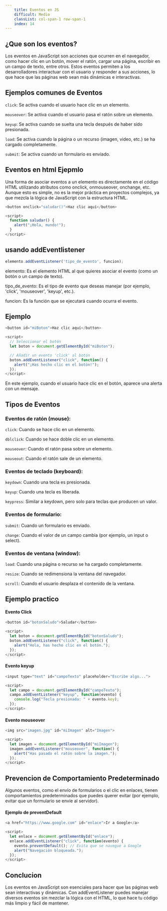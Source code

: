 ```yaml
---
    title: Eventos en JS
    difficult: Medio
    classList: col-span-1 row-span-1
    index: 14
---
```


## ¿Que son los eventos?
Los eventos en JavaScript son acciones que ocurren en el navegador, como hacer clic en un botón, mover el ratón, cargar una página, escribir en un campo de texto, entre otros. Estos eventos permiten a los desarrolladores interactuar con el usuario y responder a sus acciones, lo que hace que las páginas web sean más dinámicas e interactivas.

## Ejemplos comunes de Eventos
``click``: Se activa cuando el usuario hace clic en un elemento.

``mouseover``: Se activa cuando el usuario pasa el ratón sobre un elemento.

``keyup``: Se activa cuando se suelta una tecla después de haber sido presionada.

``load``: Se activa cuando la página o un recurso (imagen, video, etc.) se ha cargado completamente.

``submit``: Se activa cuando un formulario es enviado.

## Eventos en html Ejepmlo
Una forma de asociar eventos a un elemento es directamente en el código HTML utilizando atributos como onclick, onmouseover, onchange, etc. Aunque esto es simple, no es la mejor práctica en proyectos complejos, ya que mezcla la lógica de JavaScript con la estructura HTML.
```js
<button onclick="saludar()">Haz clic aquí</button>

<script>
  function saludar() {
    alert("¡Hola, mundo!");
  }
</script>
```

## usando addEventlistener

```js
elemento.addEventListener('tipo_de_evento', funcion);
```
elemento: Es el elemento HTML al que quieres asociar el evento (como un botón o un campo de texto).

tipo_de_evento: Es el tipo de evento que deseas manejar (por ejemplo, 'click', 'mouseover', 'keyup', etc.).

funcion: Es la función que se ejecutará cuando ocurra el evento.
## Ejemplo 

```js
<button id="miBoton">Haz clic aquí</button>

<script>
  // Seleccionar el botón
  let boton = document.getElementById("miBoton");

  // Añadir un evento 'click' al botón
  boton.addEventListener("click", function() {
    alert("¡Has hecho clic en el botón!");
  });
</script>
```
En este ejemplo, cuando el usuario hace clic en el botón, aparece una alerta con un mensaje.

## Tipos de Eventos 

### Eventos de ratón (mouse):

``click``: Cuando se hace clic en un elemento.

``dblclick``: Cuando se hace doble clic en un elemento.

``mouseover``: Cuando el ratón pasa sobre un elemento.

``mouseout``: Cuando el ratón sale de un elemento.

### Eventos de teclado (keyboard):

``keydown``: Cuando una tecla es presionada.

``keyup``: Cuando una tecla es liberada.

``keypress``: Similar a keydown, pero solo para teclas que producen un valor.

### Eventos de formulario:

``submit``: Cuando un formulario es enviado.

``change``: Cuando el valor de un campo cambia (por ejemplo, un input o select).

### Eventos de ventana (window):

``load``: Cuando una página o recurso se ha cargado completamente.

``resize``: Cuando se redimensiona la ventana del navegador.

``scroll``: Cuando el usuario desplaza el contenido de la ventana.

## Ejemplo practico 

#### Evento Click

```js 
<button id="botonSaludo">Saludar</button>

<script>
  let boton = document.getElementById("botonSaludo");
  boton.addEventListener("click", function() {
    alert("Hola, has hecho clic en el botón.");
  });
</script>
```

#### Evento keyup

```js
<input type="text" id="campoTexto" placeholder="Escribe algo...">

<script>
  let campo = document.getElementById("campoTexto");
  campo.addEventListener("keyup", function(evento) {
    console.log("Tecla presionada: " + evento.key);
  });
</script>
```

#### Evento mouseover 
```js
<img src="imagen.jpg" id="miImagen" alt="Imagen">

<script>
  let imagen = document.getElementById("miImagen");
  imagen.addEventListener("mouseover", function() {
    alert("Has pasado el ratón sobre la imagen.");
  });
</script>
```

## Prevencion de Comportamiento Predeterminado 
Algunos eventos, como el envío de formularios o el clic en enlaces, tienen comportamientos predeterminados que puedes querer evitar (por ejemplo, evitar que un formulario se envíe al servidor).

#### Ejemplo de preventDefault

```js
<a href="https://www.google.com" id="enlace">Ir a Google</a>

<script>
  let enlace = document.getElementById("enlace");
  enlace.addEventListener("click", function(evento) {
    evento.preventDefault(); // Evita que se navegue a Google
    alert("Navegación bloqueada.");
  });
</script>
```
## Conclucion 
Los eventos en JavaScript son esenciales para hacer que las páginas web sean interactivas y dinámicas. Con addEventListener puedes manejar diversos eventos sin mezclar la lógica con el HTML, lo que hace tu código más limpio y fácil de mantener.